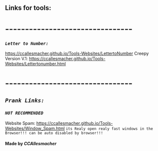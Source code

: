 ## Links for tools: 
# --------------------------------
### ***`Letter to Number:`***
https://ccallesmacher.github.io/Tools-Websites/LettertoNumber
Creepy Version V.1: https://ccallesmacher.github.io/Tools-Websites/Lettertonumber.html
# --------------------------------
## ***`Prank Links:`***
### ***`NOT RECOMMENDED`***
Website Spam: https://ccallesmacher.github.io/Tools-Websites/Window_Spam.html `its Realy open realy fast windows in the Browser!!! can be auto disabled by browser!!!`



#### Made by _CCAllesmacher_
